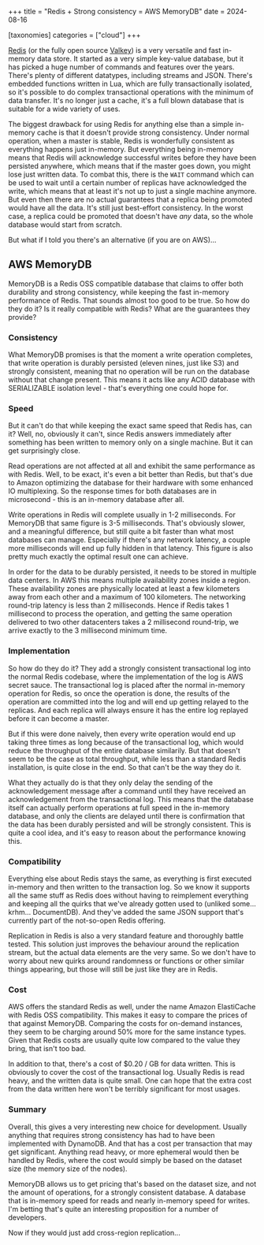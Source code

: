 +++
title = "Redis + Strong consistency = AWS MemoryDB"
date = 2024-08-16

[taxonomies]
categories = ["cloud"]
+++

[Redis](https://redis.io/) (or the fully open source [Valkey](https://valkey.io/)) is a very versatile and fast in-memory data store. It started as a very simple key-value database, but it has picked a huge number of commands and features over the years. There's plenty of different datatypes, including streams and JSON. There's embedded functions written in Lua, which are fully transactionally isolated, so it's possible to do complex transactional operations with the minimum of data transfer. It's no longer just a cache, it's a full blown database that is suitable for a wide variety of uses.

The biggest drawback for using Redis for anything else than a simple in-memory cache is that it doesn't provide strong consistency. Under normal operation, when a master is stable, Redis is wonderfully consistent as everything happens just in-memory. But everything being in-memory means that Redis will acknowledge successful writes before they have been persisted anywhere, which means that if the master goes down, you might lose just written data. To combat this, there is the `WAIT` command which can be used to wait until a certain number of replicas have acknowledged the write, which means that at least it's not up to just a single machine anymore. But even then there are no actual guarantees that a replica being promoted would have all the data. It's still just best-effort consistency. In the worst case, a replica could be promoted that doesn't have *any* data, so the whole database would start from scratch.

But what if I told you there's an alternative (if you are on AWS)...

AWS MemoryDB
------------

MemoryDB is a Redis OSS compatible database that claims to offer both durability and strong consistency, while keeping the fast in-memory performance of Redis. That sounds almost too good to be true. So how do they do it? Is it really compatible with Redis? What are the guarantees they provide?

### Consistency

What MemoryDB promises is that the moment a write operation completes, that write operation is durably persisted (eleven nines, just like S3) and strongly consistent, meaning that no operation will be run on the database without that change present. This means it acts like any ACID database with SERIALIZABLE isolation level - that's everything one could hope for.

### Speed

But it can't do that while keeping the exact same speed that Redis has, can it? Well, no, obviously it can't, since Redis answers immediately after something has been written to memory only on a single machine. But it can get surprisingly close.

Read operations are not affected at all and exhibit the same performance as with Redis. Well, to be exact, it's even a bit better than Redis, but that's due to Amazon optimizing the database for their hardware with some enhanced IO multiplexing. So the response times for both databases are in microsecond - this is an in-memory database after all.

Write operations in Redis will complete usually in 1-2 milliseconds. For MemoryDB that same figure is 3-5 milliseconds. That's obviously slower, and a meaningful difference, but still quite a bit faster than what most databases can manage. Especially if there's any network latency, a couple more milliseconds will end up fully hidden in that latency. This figure is also pretty much exactly the optimal result one can achieve.

In order for the data to be durably persisted, it needs to be stored in multiple data centers. In AWS this means multiple availability zones inside a region. These availability zones are physically located at least a few kilometers away from each other and a maximum of 100 kilometers. The networking round-trip latency is less than 2 milliseconds. Hence if Redis takes 1 millisecond to process the operation, and getting the same operation delivered to two other datacenters takes a 2 millisecond round-trip, we arrive exactly to the 3 millisecond minimum time.

### Implementation

So how do they do it? They add a strongly consistent transactional log into the normal Redis codebase, where the implementation of the log is AWS secret sauce. The transactional log is placed after the normal in-memory operation for Redis, so once the operation is done, the results of the operation are committed into the log and will end up getting relayed to the replicas. And each replica will always ensure it has the entire log replayed before it can become a master.

But if this were done naively, then every write operation would end up taking three times as long because of the transactional log, which would reduce the throughput of the entire database similarily. But that doesn't seem to be the case as total throughput, while less than a standard Redis installation, is quite close in the end. So that can't be the way they do it.

What they actually do is that they only delay the sending of the acknowledgement message after a command until they have received an acknowledgement from the transactional log. This means that the database itself can actually perform operations at full speed in the in-memory database, and only the clients are delayed until there is confirmation that the data has been durably persisted and will be strongly consistent. This is quite a cool idea, and it's easy to reason about the performance knowing this.

### Compatibility

Everything else about Redis stays the same, as everything is first executed in-memory and then written to the transaction log. So we know it supports all the same stuff as Redis does without having to reimplement everything and keeping all the quirks that we've already gotten used to (unliked some... krhm... DocumentDB). And they've added the same JSON support that's currently part of the not-so-open Redis offering.

Replication in Redis is also a very standard feature and thoroughly battle tested. This solution just improves the behaviour around the replication stream, but the actual data elements are the very same. So we don't have to worry about new quirks around randomness or functions or other similar things appearing, but those will still be just like they are in Redis.

### Cost

AWS offers the standard Redis as well, under the name Amazon ElastiCache with Redis OSS compatibility. This makes it easy to compare the prices of that against MemoryDB. Comparing the costs for on-demand instances, they seem to be charging around 50% more for the same instance types. Given that Redis costs are usually quite low compared to the value they bring, that isn't too bad.

In addition to that, there's a cost of $0.20 / GB for data written. This is obviously to cover the cost of the transactional log. Usually Redis is read heavy, and the written data is quite small. One can hope that the extra cost from the data written here won't be terribly significant for most usages.

### Summary

Overall, this gives a very interesting new choice for development. Usually anything that requires strong consistency has had to have been implemented with DynamoDB. And that has a cost per transaction that may get significant. Anything read heavy, or more ephemeral would then be handled by Redis, where the cost would simply be based on the dataset size (the memory size of the nodes).

MemoryDB allows us to get pricing that's based on the dataset size, and not the amount of operations, for a strongly consistent database. A database that is in-memory speed for reads and nearly in-memory speed for writes. I'm betting that's quite an interesting proposition for a number of developers.

Now if they would just add cross-region replication...

